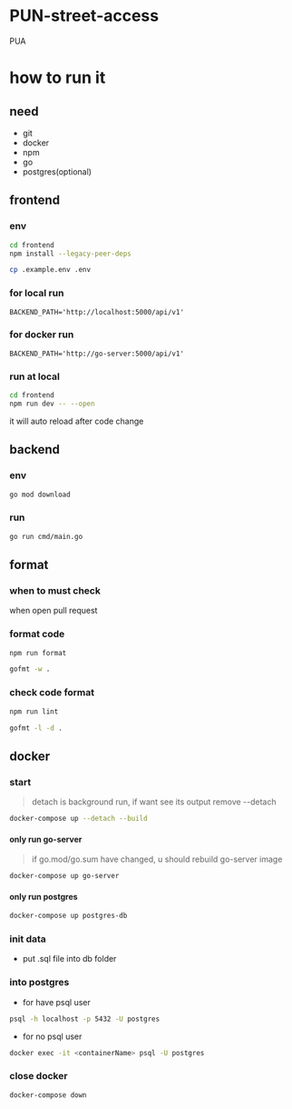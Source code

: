 # PUN-street-access

PUA

# how to run it

## need

- git
- docker
- npm
- go
- postgres(optional)

## frontend

### env

```bash
cd frontend
npm install --legacy-peer-deps

cp .example.env .env
```

### for local run

``BACKEND_PATH='http://localhost:5000/api/v1'``

### for docker run

``BACKEND_PATH='http://go-server:5000/api/v1'``

### run at local

```bash
cd frontend
npm run dev -- --open
```

it will auto reload after code change

## backend

### env

```bash
go mod download
```

### run

```bash
go run cmd/main.go
```

## format

### when to must check

when open pull request

### format code

```bash
npm run format
```

```bash
gofmt -w .
```

### check code format

```bash
npm run lint
```

```bash
gofmt -l -d .
```

## docker

### start

> detach is background run, if want see its output remove --detach

```bash
docker-compose up --detach --build
```

#### only run go-server

> if go.mod/go.sum have changed, u should rebuild go-server image

```bash
docker-compose up go-server
```

#### only run postgres

```bash
docker-compose up postgres-db
```

### init data

- put .sql file into db folder

### into postgres

- for have psql user

```bash
psql -h localhost -p 5432 -U postgres
```

- for no psql user

```bash
docker exec -it <containerName> psql -U postgres
```

### close docker

```bash
docker-compose down
```
